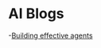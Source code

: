 # AI Blogs

-[Building effective agents](https://www.anthropic.com/engineering/building-effective-agents)